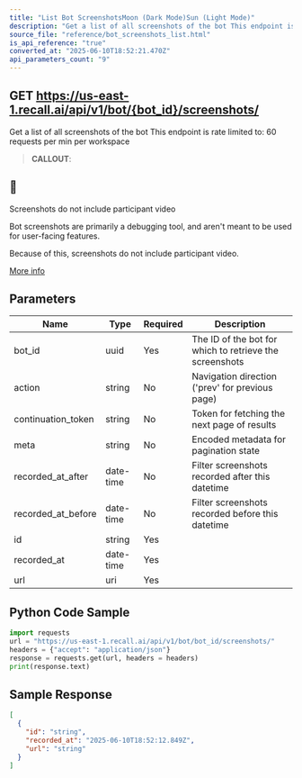 ```yaml
---
title: "List Bot ScreenshotsMoon (Dark Mode)Sun (Light Mode)"
description: "Get a list of all screenshots of the bot This endpoint is rate limited to: 60 requests per min per workspace"
source_file: "reference/bot_screenshots_list.html"
is_api_reference: "true"
converted_at: "2025-06-10T18:52:21.470Z"
api_parameters_count: "9"
---
```

## GET https://us-east-1.recall.ai/api/v1/bot/{bot_id}/screenshots/

Get a list of all screenshots of the bot This endpoint is rate limited to: 60 requests per min per workspace

> **CALLOUT**:

## 📘

Screenshots do not include participant video

Bot screenshots are primarily a debugging tool, and aren't meant to be used for user-facing features.

Because of this, screenshots do not include participant video.

[More info](https://recallai.readme.io/docs/debugging-bots#bot-screenshots)
## Parameters

| Name | Type | Required | Description |
| --- | --- | --- | --- |
| bot_id | uuid | Yes | The ID of the bot for which to retrieve the screenshots |
| action | string | No | Navigation direction ('prev' for previous page) |
| continuation_token | string | No | Token for fetching the next page of results |
| meta | string | No | Encoded metadata for pagination state |
| recorded_at_after | date-time | No | Filter screenshots recorded after this datetime |
| recorded_at_before | date-time | No | Filter screenshots recorded before this datetime |
| id | string | Yes |  |
| recorded_at | date-time | Yes |  |
| url | uri | Yes |  |

## Python Code Sample

```python
import requests
url = "https://us-east-1.recall.ai/api/v1/bot/bot_id/screenshots/"
headers = {"accept": "application/json"}
response = requests.get(url, headers = headers)
print(response.text)
```

## Sample Response

```json
[
  {
    "id": "string",
    "recorded_at": "2025-06-10T18:52:12.849Z",
    "url": "string"
  }
]
```
